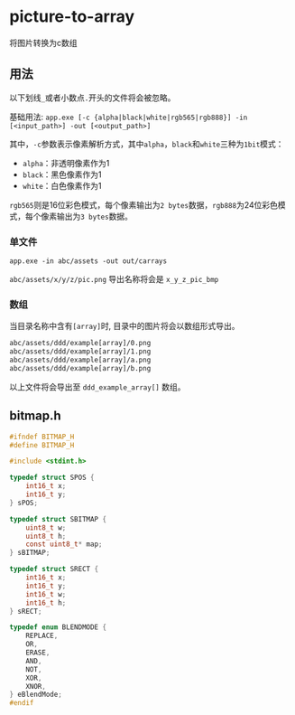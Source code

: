 # picture-to-array

将图片转换为c数组

## 用法

以下划线`_`或者小数点`.`开头的文件将会被忽略。

基础用法: `app.exe [-c {alpha|black|white|rgb565|rgb888}] -in [<input_path>] -out [<output_path>]`

其中，`-c`参数表示像素解析方式，其中`alpha`，`black`和`white`三种为`1bit`模式：

- `alpha`：非透明像素作为1
- `black`：黑色像素作为1
- `white`：白色像素作为1

`rgb565`则是16位彩色模式，每个像素输出为`2 bytes`数据，`rgb888`为24位彩色模式，每个像素输出为`3 bytes`数据。


### 单文件

`app.exe -in abc/assets -out out/carrays`

`abc/assets/x/y/z/pic.png` 导出名称将会是 `x_y_z_pic_bmp`

### 数组

当目录名称中含有`[array]`时, 目录中的图片将会以数组形式导出。

```txt
abc/assets/ddd/example[array]/0.png
abc/assets/ddd/example[array]/1.png
abc/assets/ddd/example[array]/a.png
abc/assets/ddd/example[array]/b.png
```

以上文件将会导出至 `ddd_example_array[]` 数组。

## bitmap.h

```c
#ifndef BITMAP_H
#define BITMAP_H

#include <stdint.h>

typedef struct SPOS {
	int16_t x;
	int16_t y;
} sPOS;

typedef struct SBITMAP {
	uint8_t w;
	uint8_t h;
	const uint8_t* map;
} sBITMAP;

typedef struct SRECT {
	int16_t x;
	int16_t y;
	int16_t w;
	int16_t h;
} sRECT;

typedef enum BLENDMODE {
	REPLACE,
	OR,
	ERASE,
	AND,
	NOT,
	XOR,
	XNOR,
} eBlendMode;
#endif
```
